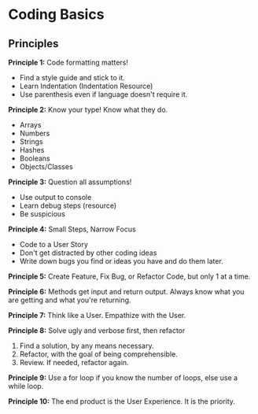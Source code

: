 # Coding Basics

## Principles

**Principle 1:** Code formatting matters!
  * Find a style guide and stick to it.
  * Learn Indentation (Indentation Resource)
  * Use parenthesis even if language doesn't require it.

**Principle 2:** Know your type! Know what they do.
  * Arrays
  * Numbers
  * Strings
  * Hashes
  * Booleans
  * Objects/Classes

**Principle 3:** Question all assumptions!
  * Use output to console
  * Learn debug steps (resource)
  * Be suspicious

**Principle 4:** Small Steps, Narrow Focus
  * Code to a User Story
  * Don't get distracted by other coding ideas
  * Write down bugs you find or ideas you have and do them later.

**Principle 5:** Create Feature, Fix Bug, or Refactor Code, but only 1 at a time.

**Principle 6:** Methods get input and return output. Always know what you are getting and what you're returning.

**Principle 7:** Think like a User. Empathize with the User.

**Principle 8:** Solve ugly and verbose first, then refactor
  1. Find a solution, by any means necessary.
  2. Refactor, with the goal of being comprehensible.
  3. Review. If needed, refactor again.

**Principle 9:** Use a for loop if you know the number of loops, else use a while loop.

**Principle 10:** The end product is the User Experience. It is the priority.
